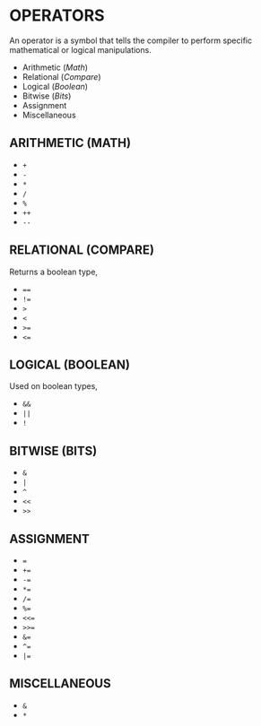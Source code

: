 # OPERATORS

An operator is a symbol that tells the compiler to perform specific
mathematical or logical manipulations.

* Arithmetic (_Math_)
* Relational (_Compare_)
* Logical (_Boolean_)
* Bitwise (_Bits_)
* Assignment
* Miscellaneous

## ARITHMETIC (MATH)

* `+`
* `-`
* `*`
* `/`
* `%`
* `++`
* `--`

## RELATIONAL (COMPARE)

Returns a boolean type,

* `==`
* `!=`
* `>`
* `<`
* `>=`
* `<=`

## LOGICAL (BOOLEAN)

Used on boolean types,

* `&&`
* `||`
* `!`

## BITWISE (BITS)

* `&`
* `|`
* `^`
* `<<`
* `>>`

## ASSIGNMENT

* `=`
* `+=`
* `-=`
* `*=`
* `/=`
* `%=`
* `<<=`
* `>>=`
* `&=`
* `^=`
* `|=`

## MISCELLANEOUS

* `&`
* `*`
